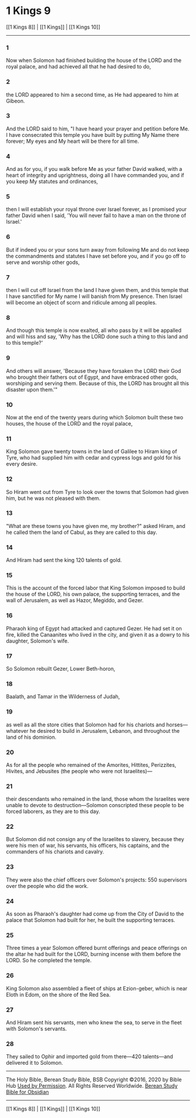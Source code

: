 # 1 Kings 9

[[1 Kings 8]] | [[1 Kings]] | [[1 Kings 10]]

---

### 1
Now when Solomon had finished building the house of the LORD and the royal palace, and had achieved all that he had desired to do,

### 2
the LORD appeared to him a second time, as He had appeared to him at Gibeon.

### 3
And the LORD said to him, "I have heard your prayer and petition before Me. I have consecrated this temple you have built by putting My Name there forever; My eyes and My heart will be there for all time.

### 4
And as for you, if you walk before Me as your father David walked, with a heart of integrity and uprightness, doing all I have commanded you, and if you keep My statutes and ordinances,

### 5
then I will establish your royal throne over Israel forever, as I promised your father David when I said, 'You will never fail to have a man on the throne of Israel.'

### 6
But if indeed you or your sons turn away from following Me and do not keep the commandments and statutes I have set before you, and if you go off to serve and worship other gods,

### 7
then I will cut off Israel from the land I have given them, and this temple that I have sanctified for My name I will banish from My presence. Then Israel will become an object of scorn and ridicule among all peoples.

### 8
And though this temple is now exalted, all who pass by it will be appalled and will hiss and say, 'Why has the LORD done such a thing to this land and to this temple?'

### 9
And others will answer, 'Because they have forsaken the LORD their God who brought their fathers out of Egypt, and have embraced other gods, worshiping and serving them. Because of this, the LORD has brought all this disaster upon them.'"

### 10
Now at the end of the twenty years during which Solomon built these two houses, the house of the LORD and the royal palace,

### 11
King Solomon gave twenty towns in the land of Galilee to Hiram king of Tyre, who had supplied him with cedar and cypress logs and gold for his every desire.

### 12
So Hiram went out from Tyre to look over the towns that Solomon had given him, but he was not pleased with them.

### 13
"What are these towns you have given me, my brother?" asked Hiram, and he called them the land of Cabul, as they are called to this day.

### 14
And Hiram had sent the king 120 talents of gold.

### 15
This is the account of the forced labor that King Solomon imposed to build the house of the LORD, his own palace, the supporting terraces, and the wall of Jerusalem, as well as Hazor, Megiddo, and Gezer.

### 16
Pharaoh king of Egypt had attacked and captured Gezer. He had set it on fire, killed the Canaanites who lived in the city, and given it as a dowry to his daughter, Solomon's wife.

### 17
So Solomon rebuilt Gezer, Lower Beth-horon,

### 18
Baalath, and Tamar in the Wilderness of Judah,

### 19
as well as all the store cities that Solomon had for his chariots and horses—whatever he desired to build in Jerusalem, Lebanon, and throughout the land of his dominion.

### 20
As for all the people who remained of the Amorites, Hittites, Perizzites, Hivites, and Jebusites (the people who were not Israelites)—

### 21
their descendants who remained in the land, those whom the Israelites were unable to devote to destruction—Solomon conscripted these people to be forced laborers, as they are to this day.

### 22
But Solomon did not consign any of the Israelites to slavery, because they were his men of war, his servants, his officers, his captains, and the commanders of his chariots and cavalry.

### 23
They were also the chief officers over Solomon's projects: 550 supervisors over the people who did the work.

### 24
As soon as Pharaoh's daughter had come up from the City of David to the palace that Solomon had built for her, he built the supporting terraces.

### 25
Three times a year Solomon offered burnt offerings and peace offerings on the altar he had built for the LORD, burning incense with them before the LORD. So he completed the temple.

### 26
King Solomon also assembled a fleet of ships at Ezion-geber, which is near Eloth in Edom, on the shore of the Red Sea.

### 27
And Hiram sent his servants, men who knew the sea, to serve in the fleet with Solomon's servants.

### 28
They sailed to Ophir and imported gold from there—420 talents—and delivered it to Solomon.

---

The Holy Bible, Berean Study Bible, BSB
Copyright ©2016, 2020 by Bible Hub
[Used by Permission](https://berean.bible/terms.htm). All Rights Reserved Worldwide.
[Berean Study Bible for Obsidian](https://github.com/gapmiss/berean-study-bible-for-obsidian)

---

[[1 Kings 8]] | [[1 Kings]] | [[1 Kings 10]]

